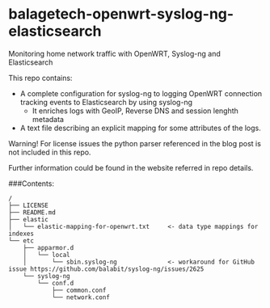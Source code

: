 # balagetech-openwrt-syslog-ng-elasticsearch
Monitoring home network traffic with OpenWRT, Syslog-ng and Elasticsearch

This repo contains:
* A complete configuration for syslog-ng to logging OpenWRT connection tracking events to Elasticsearch by using syslog-ng
  * It enriches logs with GeoIP, Reverse DNS and session lenghth metadata
* A text file describing an explicit mapping for some attributes of the logs.

Warning! For license issues the python parser referenced in the blog post is not included in this repo.

Further information could be found in the website referred in repo details.

###Contents:
```
/
├── LICENSE
├── README.md
├── elastic
│   └── elastic-mapping-for-openwrt.txt     <- data type mappings for indexes
└── etc
    ├── apparmor.d
    │   └── local
    │       └── sbin.syslog-ng              <- workaround for GitHub issue https://github.com/balabit/syslog-ng/issues/2625
    └── syslog-ng
        └── conf.d
            ├── common.conf
            └── network.conf
```
